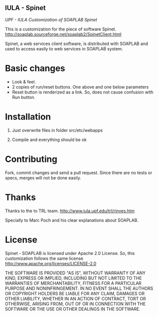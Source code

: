 ## IULA - Spinet
_UPF - IULA Customization of SOAPLAB Spinet_


This is a customization for the piece of software Spinet. 
http://soaplab.sourceforge.net/soaplab2/SpinetClient.html

Spinet, a web services client software, is distributed with SOAPLAB and used to access easily to web services in SOAPLAB system.

# Basic changes
* Look & feel.
* 2 copies of run/reset buttons. One above and one below parameters
* Reset button is renderized as a link. So, does not cause confusion with Run button.

# Installation
1. Just overwrite files in folder
src/etc/webapps

2. Compile and everything should be ok

# Contributing
Fork, commit changes and send a pull request. 
Since there are no tests or specs, merges will not be done easily.

# Thanks

Thanks to the to TRL team.
http://www.iula.upf.edu/trl/rinves.htm

Specially to Marc Poch and his clear explanations about SOAPLAB.

# License

Spinet - SOAPLAB is licensed under Apache 2.0 License. So, this customization follows the same license
http://www.apache.org/licenses/LICENSE-2.0

THE SOFTWARE IS PROVIDED "AS IS", WITHOUT WARRANTY OF ANY KIND, EXPRESS OR IMPLIED, INCLUDING BUT NOT LIMITED TO THE WARRANTIES OF MERCHANTABILITY, FITNESS FOR A PARTICULAR PURPOSE AND NONINFRINGEMENT. IN NO EVENT SHALL THE AUTHORS OR COPYRIGHT HOLDERS BE LIABLE FOR ANY CLAIM, DAMAGES OR OTHER LIABILITY, WHETHER IN AN ACTION OF CONTRACT, TORT OR OTHERWISE, ARISING FROM, OUT OF OR IN CONNECTION WITH THE SOFTWARE OR THE USE OR OTHER DEALINGS IN THE SOFTWARE.




